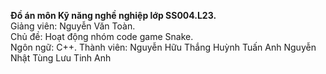 **Đồ án môn Kỹ năng nghề nghiệp lớp SS004.L23.**   
Giảng viên: Nguyễn Văn Toàn.   
Chủ đề: Hoạt động nhóm code game Snake.    
Ngôn ngữ: C++.
Thành viên: Nguyễn Hữu Thắng
            Huỳnh Tuấn Anh
            Nguyễn Nhật Tùng
            Lưu Tinh Anh
